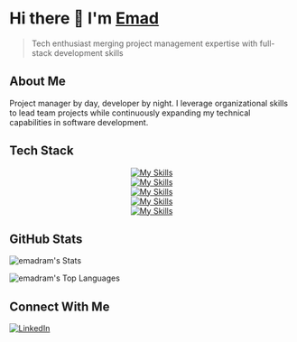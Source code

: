 # Hi there 👋 I'm [Emad](https://github.com/emadram)

> Tech enthusiast merging project management expertise with full-stack development skills

## About Me
Project manager by day, developer by night. I leverage organizational skills to lead team projects while continuously expanding my technical capabilities in software development.

## Tech Stack
<p align="center">
  <a href="https://skillicons.dev">
    <img src="https://skillicons.dev/icons?i=c,cs,java,js,python" alt="My Skills" />
  </br>
    <img src="https://skillicons.dev/icons?i=dotnet,react,vite,npm" alt="My Skills" />
    </br>
    <img src="https://skillicons.dev/icons?i=bash,git" alt="My Skills" />
    </br>
    <img src="https://skillicons.dev/icons?i=vim,neovim,sublime,vscode" alt="My Skills" />
    </br>
    <img src="https://skillicons.dev/icons?i=apple,windows" alt="My Skills" /> <!--linux -->
  </a>
</p>

## GitHub Stats

![emadram's Stats](https://github-readme-stats.vercel.app/api?username=emadram&theme=blue-green&show_icons=true&hide_border=false&count_private=true)

![emadram's Top Languages](https://github-readme-stats.vercel.app/api/top-langs/?username=emadram&theme=blue-green&layout=donut-vertical&hide_border=false)
## Connect With Me
<p>
  <a href="https://www.linkedin.com/in/emad-ramezani-747287207" target="_blank" rel="noopener noreferrer">
    <img src="https://skillicons.dev/icons?i=linkedin" alt="LinkedIn" />
  </a>
</p>
<!-- [![Portfolio](https://img.shields.io/badge/-Portfolio-000000?style=flat-square&logo=notion&logoColor=white)](https://YOUR_PORTFOLIO_URL) To be updated later --> 
